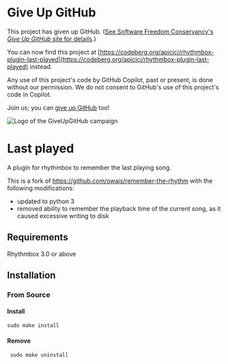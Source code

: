 # Give Up GitHub

This project has given up GitHub.  ([See Software Freedom Conservancy's *Give Up  GitHub* site for details](https://GiveUpGitHub.org).)

You can now find this project at [https://codeberg.org/apicici/rhythmbox-plugin-last-played](https://codeberg.org/apicici/rhythmbox-plugin-last-played) instead.

Any use of this project's code by GitHub Copilot, past or present, is done without our permission.  We do not consent to GitHub's use of this project's code in Copilot.

Join us; you can [give up GitHub](https://GiveUpGitHub.org) too!

![Logo of the GiveUpGitHub campaign](https://sfconservancy.org/img/GiveUpGitHub.png)

Last played
===========

A plugin for rhythmbox to remember the last playing song.

This is a fork of <https://github.com/owais/remember-the-rhythm> with the following modifications:

- updated to python 3
- removed ability to remember the playback time of the current song, as it caused excessive writing to disk

## Requirements

Rhythmbox 3.0 or above

## Installation

### From Source

#### Install

    sudo make install

#### Remove

     sudo make uninstall
